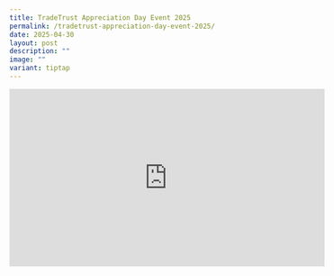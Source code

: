 ```yaml
---
title: TradeTrust Appreciation Day Event 2025
permalink: /tradetrust-appreciation-day-event-2025/
date: 2025-04-30
layout: post
description: ""
image: ""
variant: tiptap
---
```

<div class="iframe-wrapper">
<iframe height="315" width="560" allowfullscreen="true" frameborder="0" src="https://www.youtube.com/embed/L6CN13GBDVQ?si=tQhPD9jS0I9fY0ud"></iframe>
</div>
<p></p>